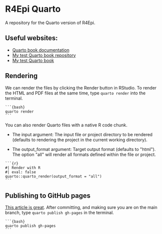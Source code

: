 # R4Epi Quarto

A repository for the Quarto version of R4Epi.

## Useful websites:

-   [Quarto book documentation](https://quarto.org/docs/books/)
-   [My test Quarto book repository](https://github.com/brad-cannell/test_quarto_book)
-   [My test Quarto book](https://brad-cannell.github.io/test_quarto_book/)

## Rendering

We can render the files by clicking the Render button in RStudio. To render the HTML and PDF files at the same time, type `quarto render` into the terminal. 

````
```{bash}
quarto render
```
````

You can also render Quarto files with a native R code chunk.

- The input argument: The input file or project directory to be rendered (defaults to rendering the project in the current working directory).

- The output_format argument: Target output format (defaults to "html"). The option "all" will render all formats defined within the file or project.

````
```{r}
#| Render with R
#| eval: false
quarto::quarto_render(output_format = "all")
```
````

## Publishing to GitHub pages

[This article is great](https://quarto.org/docs/publishing/github-pages.html). After committing, and making sure you are on the main branch, type `quarto publish gh-pages` in the terminal.

````
```{bash}
quarto publish gh-pages
```
````
